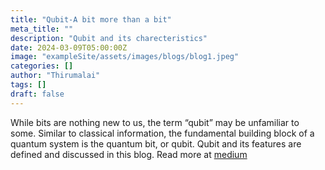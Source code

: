 ```yaml
---
title: "Qubit-A bit more than a bit"
meta_title: ""
description: "Qubit and its charecteristics"
date: 2024-03-09T05:00:00Z
image: "exampleSite/assets/images/blogs/blog1.jpeg"
categories: []
author: "Thirumalai"
tags: []
draft: false
---
```


While bits are nothing new to us, the term “qubit” may be unfamiliar to some. Similar to classical information, the fundamental building block of a quantum system is the quantum bit, or qubit. Qubit and its features are defined and discussed in this blog.
Read more at [medium](https://medium.com/@thirumalai11049761/qubit-a-bit-more-than-a-bit-c0b498e3e0da)
